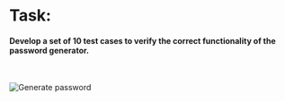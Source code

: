 <h1>Task:</h1>

<h4>Develop a set of 10 test cases to verify the correct functionality of the password generator.</h4>
</br>

![Generate password](https://github.com/user-attachments/assets/34870cbd-1a8e-4408-bd60-9516423b273c)
